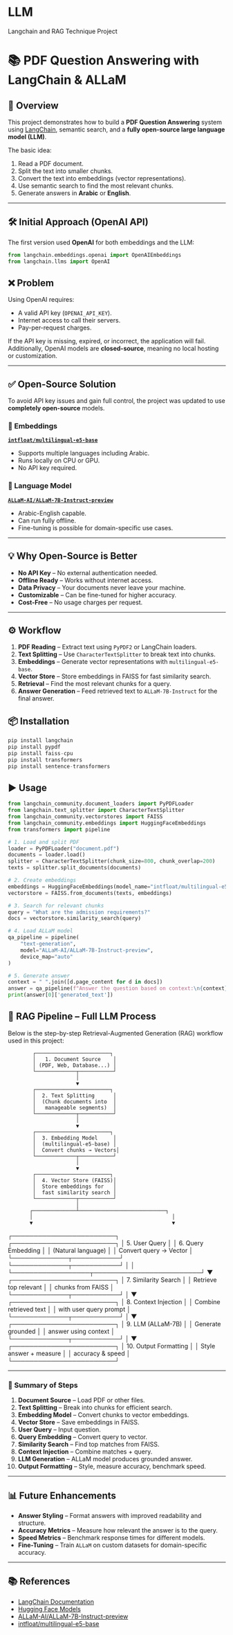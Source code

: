 # LLM
Langchain and RAG Technique Project 

# 📚 PDF Question Answering with LangChain & ALLaM

## 🚀 Overview
This project demonstrates how to build a **PDF Question Answering** system using [LangChain](https://www.langchain.com/), semantic search, and a **fully open-source large language model (LLM)**.

The basic idea:
1. Read a PDF document.
2. Split the text into smaller chunks.
3. Convert the text into embeddings (vector representations).
4. Use semantic search to find the most relevant chunks.
5. Generate answers in **Arabic** or **English**.

---

## 🛠 Initial Approach (OpenAI API)
The first version used **OpenAI** for both embeddings and the LLM:

```python
from langchain.embeddings.openai import OpenAIEmbeddings
from langchain.llms import OpenAI
```
## ❌ Problem
Using OpenAI requires:
- A valid API key (`OPENAI_API_KEY`).
- Internet access to call their servers.
- Pay-per-request charges.

If the API key is missing, expired, or incorrect, the application will fail.  
Additionally, OpenAI models are **closed-source**, meaning no local hosting or customization.

---

## ✅ Open-Source Solution
To avoid API key issues and gain full control, the project was updated to use **completely open-source** models.

### 🔹 Embeddings
**[`intfloat/multilingual-e5-base`](https://huggingface.co/intfloat/multilingual-e5-base)**
- Supports multiple languages including Arabic.
- Runs locally on CPU or GPU.
- No API key required.

### 🔹 Language Model
**[`ALLaM-AI/ALLaM-7B-Instruct-preview`](https://huggingface.co/ALLaM-AI/ALLaM-7B-Instruct-preview)**
- Arabic-English capable.
- Can run fully offline.
- Fine-tuning is possible for domain-specific use cases.

---

## 💡 Why Open-Source is Better
- **No API Key** – No external authentication needed.
- **Offline Ready** – Works without internet access.
- **Data Privacy** – Your documents never leave your machine.
- **Customizable** – Can be fine-tuned for higher accuracy.
- **Cost-Free** – No usage charges per request.

---

## ⚙️ Workflow
1. **PDF Reading** – Extract text using `PyPDF2` or LangChain loaders.
2. **Text Splitting** – Use `CharacterTextSplitter` to break text into chunks.
3. **Embeddings** – Generate vector representations with `multilingual-e5-base`.
4. **Vector Store** – Store embeddings in FAISS for fast similarity search.
5. **Retrieval** – Find the most relevant chunks for a query.
6. **Answer Generation** – Feed retrieved text to `ALLaM-7B-Instruct` for the final answer.

## 📦 Installation
```python
pip install langchain
pip install pypdf
pip install faiss-cpu
pip install transformers
pip install sentence-transformers
```
## ▶️ Usage
```python
from langchain_community.document_loaders import PyPDFLoader
from langchain.text_splitter import CharacterTextSplitter
from langchain_community.vectorstores import FAISS
from langchain_community.embeddings import HuggingFaceEmbeddings
from transformers import pipeline

# 1. Load and split PDF
loader = PyPDFLoader("document.pdf")
documents = loader.load()
splitter = CharacterTextSplitter(chunk_size=800, chunk_overlap=200)
texts = splitter.split_documents(documents)

# 2. Create embeddings
embeddings = HuggingFaceEmbeddings(model_name="intfloat/multilingual-e5-base")
vectorstore = FAISS.from_documents(texts, embeddings)

# 3. Search for relevant chunks
query = "What are the admission requirements?"
docs = vectorstore.similarity_search(query)

# 4. Load ALLaM model
qa_pipeline = pipeline(
    "text-generation",
    model="ALLaM-AI/ALLaM-7B-Instruct-preview",
    device_map="auto"
)

# 5. Generate answer
context = " ".join([d.page_content for d in docs])
answer = qa_pipeline(f"Answer the question based on context:\n{context}\nQuestion: {query}")
print(answer[0]['generated_text'])
```
## 🔄 RAG Pipeline – Full LLM Process

Below is the step-by-step Retrieval-Augmented Generation (RAG) workflow used in this project:

            ┌────────────────────────┐
            │   1. Document Source    │
            │ (PDF, Web, Database...) │
            └─────────────┬───────────┘
                          │
                          ▼
            ┌────────────────────────┐
            │  2. Text Splitting      │
            │  (Chunk documents into  │
            │   manageable segments)  │
            └─────────────┬───────────┘
                          │
                          ▼
            ┌────────────────────────┐
            │  3. Embedding Model     │
            │  (multilingual-e5-base) │
            │  Convert chunks → Vectors│
            └─────────────┬───────────┘
                          │
                          ▼
            ┌────────────────────────┐
            │  4. Vector Store (FAISS)│
            │  Store embeddings for   │
            │  fast similarity search │
            └─────────────┬───────────┘
                          │
           ┌──────────────┴────────────────────────────┐
           │                                             │
           ▼                                             ▼
┌────────────────────────┐                   ┌────────────────────────┐
│  5. User Query          │                   │  6. Query Embedding     │
│  (Natural language)     │                   │  Convert query → Vector │
└─────────────┬───────────┘                   └─────────────┬───────────┘
              │                                             │
              └──────────────────┬─────────────────────────┘
                                 ▼
                    ┌────────────────────────┐
                    │  7. Similarity Search   │
                    │  Retrieve top relevant  │
                    │  chunks from FAISS      │
                    └─────────────┬───────────┘
                                  │
                                  ▼
                    ┌────────────────────────┐
                    │  8. Context Injection   │
                    │  Combine retrieved text │
                    │  with user query prompt │
                    └─────────────┬───────────┘
                                  │
                                  ▼
                    ┌────────────────────────┐
                    │  9. LLM (ALLaM-7B)      │
                    │  Generate grounded      │
                    │  answer using context   │
                    └─────────────┬───────────┘
                                  │
                                  ▼
                    ┌────────────────────────┐
                    │  10. Output Formatting  │
                    │  Style answer + measure │
                    │  accuracy & speed       │
                    └────────────────────────┘


---

### 📌 Summary of Steps
1. **Document Source** – Load PDF or other files.  
2. **Text Splitting** – Break into chunks for efficient search.  
3. **Embedding Model** – Convert chunks to vector embeddings.  
4. **Vector Store** – Save embeddings in FAISS.  
5. **User Query** – Input question.  
6. **Query Embedding** – Convert query to vector.  
7. **Similarity Search** – Find top matches from FAISS.  
8. **Context Injection** – Combine matches + query.  
9. **LLM Generation** – ALLaM model produces grounded answer.  
10. **Output Formatting** – Style, measure accuracy, benchmark speed.  

---



## 📊 Future Enhancements
- **Answer Styling** – Format answers with improved readability and structure.  
- **Accuracy Metrics** – Measure how relevant the answer is to the query.  
- **Speed Metrics** – Benchmark response times for different models.  
- **Fine-Tuning** – Train `ALLaM` on custom datasets for domain-specific accuracy.  


---

## 📚 References
- [LangChain Documentation](https://python.langchain.com/)  
- [Hugging Face Models](https://huggingface.co/models)  
- [ALLaM-AI/ALLaM-7B-Instruct-preview](https://huggingface.co/ALLaM-AI/ALLaM-7B-Instruct-preview)  
- [intfloat/multilingual-e5-base](https://huggingface.co/intfloat/multilingual-e5-base)  


